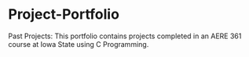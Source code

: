 # Project-Portfolio
Past Projects:
This portfolio contains projects completed in an AERE 361 course at Iowa State using C Programming.
